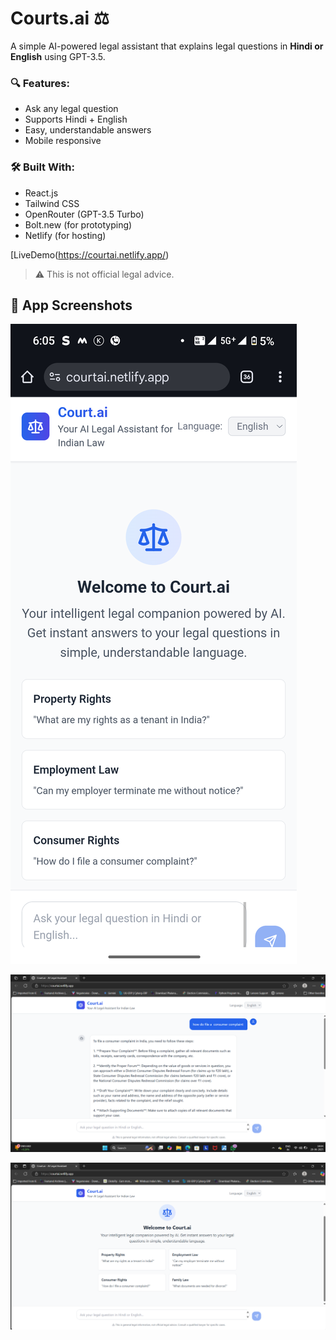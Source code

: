 # Courts.ai ⚖️

A simple AI-powered legal assistant that explains legal questions in **Hindi or English** using GPT-3.5.

### 🔍 Features:
- Ask any legal question
- Supports Hindi + English
- Easy, understandable answers
- Mobile responsive

### 🛠️ Built With:
- React.js
- Tailwind CSS
- OpenRouter (GPT-3.5 Turbo)
- Bolt.new (for prototyping)
- Netlify (for hosting)

[LiveDemo(https://courtai.netlify.app/)

> ⚠️ This is not official legal advice.
## 📸 App Screenshots

![Screenshot 1](https://github.com/Amaanbhardwaj/Court-Ai/blob/main/Screenshot_20250620-180548.png?raw=true)

![Screenshot 2](https://github.com/Amaanbhardwaj/Court-Ai/blob/main/Screenshot%202025-06-20%20180425.png?raw=true)

![Screenshot 3](https://github.com/Amaanbhardwaj/Court-Ai/blob/main/Screenshot%202025-06-20%20180256.png?raw=true)
